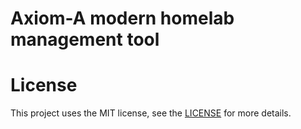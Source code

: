# Axiom-A modern homelab management tool

# License
This project uses the MIT license,
see the [LICENSE](LICENSE.md) for more details.

